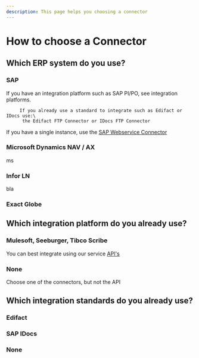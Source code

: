 ```yaml
---
description: This page helps you choosing a connector
---
```


# How to choose a Connector

## Which ERP system do you use?

### SAP

If you have an integration platform such as SAP PI/PO, see integration platforms.

         If you already use a standard to integrate such as Edifact or IDocs use:\
          the Edifact FTP Connector or IDocs FTP Connector

If you have a single instance, use the [SAP Webservice Connector](sap-soap-connector.md)



### Microsoft Dynamics NAV / AX

ms

### Infor LN

bla

### Exact Globe



## Which integration platform do you already use?

### Mulesoft, Seeburger, Tibco Scribe

You can best integrate using our service [API's](api-v2.md)

### **None**

Choose one of the connectors, but not the API

## Which integration standards do you already use?

### Edifact



### SAP IDocs



### None

